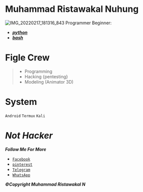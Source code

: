 # Muhammad Ristawakal Nuhung
![IMG_20220217_181316_843](https://user-images.githubusercontent.com/107562693/174074534-51ef0c3e-8532-4d76-90d4-642171d52fe4.jpg)
Programmer Beginner:
- [***python***](https://python.org)
- [***bash***](https://bash.org)
# Figle Crew
> * Programming
> * Hacking {pentesting}
> * Modeling (Animator 3D)
# System
`Android`
`Termux`
`Kali`
# _Not Hacker_
***Follow Me For More***
- [`Facebook`](https://www.facebook.com/Shirangryu)
- [`pinterest`](https://www.pinterest.com/Ristawakal26)
- [`Telegram`](https://t.me/KakkoiNamae)
- [`WhatsApp`](https://whatsapp.com/+6285823104620)

***©Copyright _Muhammad Ristawakal N_***
